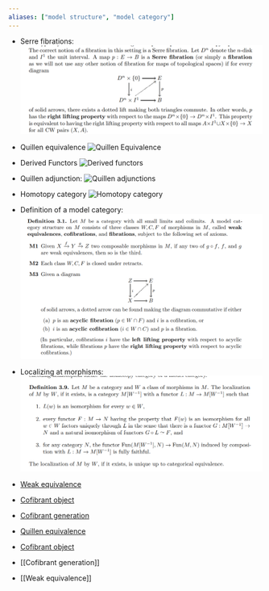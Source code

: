 ```yaml
---
aliases: ["model structure", "model category"]
---
```


- Serre fibrations:
![](attachments/Pasted%20image%2020210505014324.png)

- Quillen equivalence
![Quillen Equivalence](figures/image_2021-03-25-00-14-31.png)

- Derived Functors
![Derived functors](figures/image_2021-03-25-00-09-25.png)

- Quillen adjunction:
![Quillen adjunctions](figures/image_2021-03-25-00-09-48.png)

- Homotopy category
![Homotopy category](figures/image_2021-03-25-00-45-13.png)

- Definition of a model category:
![](attachments/Pasted%20image%2020210505015517.png)

- Localizing at morphisms:
![](attachments/Pasted%20image%2020210505015835.png)

- [Weak equivalence](Weak%20equivalence.md)
- [Cofibrant object](Cofibrant%20object)
- [Cofibrant generation](Cofibrant%20generation)

- [Quillen equivalence](Quillen%20equivalence)
- [Cofibrant object](Cofibrant%20object)
- [[Cofibrant generation]]
- [[Weak equivalence]]

[](category%20theory.md#^72ca2f)